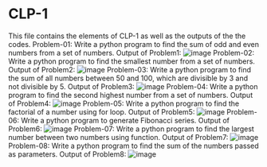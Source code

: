 # CLP-1
This file contains the elements of CLP-1 as well as the outputs of the the codes.
Problem-01: Write a python program to find the sum of odd and even numbers from a set of numbers. 
Output of Problem1:
![image](https://github.com/user-attachments/assets/18b105da-81d3-4719-a8b6-943c6d84e73f)
Problem-02: Write a python program to find the smallest number from a set of numbers. 
Output of Problem2:
![image](https://github.com/user-attachments/assets/70f70ab4-4960-45a4-a00c-788ea42bdd5d)
Problem-03: Write a python program to find the sum of all numbers between 50 and 100, which are divisible by 3 and not divisible by 5. 
Output of Problem3:
![image](https://github.com/user-attachments/assets/ab1598bd-f78f-468f-9b51-337002c305bb)
Problem-04: Write a python program to find the second highest number from a set of numbers. 
Output of Problem4:
![image](https://github.com/user-attachments/assets/ba8762ca-6d0a-420f-a3ed-fc1a257d8da4)
Problem-05: Write a python program to find the factorial of a number using for loop. 
Output of Problem5:
![image](https://github.com/user-attachments/assets/fd884fbd-e492-4a1f-99d3-178a610f0d5d)
Problem-06: Write a python program to generate Fibonacci series. 
Output of Problem6:
![image](https://github.com/user-attachments/assets/5deeca4b-b717-41f3-8abd-b5f4b6db60ff)
Problem-07: Write a python program to find the largest number between two numbers using function. 
Output of Problem7:
![image](https://github.com/user-attachments/assets/38c4f257-21f5-4705-bba9-32ba1c741c17)
Problem-08: Write a python program to find the sum of the numbers passed as parameters. 
Output of Problem8:
![image](https://github.com/user-attachments/assets/7d3dcb74-2719-4489-9a16-4b13876cdf44)








